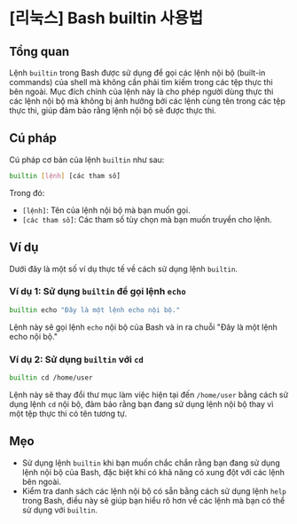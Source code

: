 # [리눅스] Bash builtin 사용법

## Tổng quan
Lệnh `builtin` trong Bash được sử dụng để gọi các lệnh nội bộ (built-in commands) của shell mà không cần phải tìm kiếm trong các tệp thực thi bên ngoài. Mục đích chính của lệnh này là cho phép người dùng thực thi các lệnh nội bộ mà không bị ảnh hưởng bởi các lệnh cùng tên trong các tệp thực thi, giúp đảm bảo rằng lệnh nội bộ sẽ được thực thi.

## Cú pháp
Cú pháp cơ bản của lệnh `builtin` như sau:

```bash
builtin [lệnh] [các tham số]
```

Trong đó:
- `[lệnh]`: Tên của lệnh nội bộ mà bạn muốn gọi.
- `[các tham số]`: Các tham số tùy chọn mà bạn muốn truyền cho lệnh.

## Ví dụ
Dưới đây là một số ví dụ thực tế về cách sử dụng lệnh `builtin`.

### Ví dụ 1: Sử dụng `builtin` để gọi lệnh `echo`
```bash
builtin echo "Đây là một lệnh echo nội bộ."
```
Lệnh này sẽ gọi lệnh `echo` nội bộ của Bash và in ra chuỗi "Đây là một lệnh echo nội bộ."

### Ví dụ 2: Sử dụng `builtin` với `cd`
```bash
builtin cd /home/user
```
Lệnh này sẽ thay đổi thư mục làm việc hiện tại đến `/home/user` bằng cách sử dụng lệnh `cd` nội bộ, đảm bảo rằng bạn đang sử dụng lệnh nội bộ thay vì một tệp thực thi có tên tương tự.

## Mẹo
- Sử dụng lệnh `builtin` khi bạn muốn chắc chắn rằng bạn đang sử dụng lệnh nội bộ của Bash, đặc biệt khi có khả năng có xung đột với các lệnh bên ngoài.
- Kiểm tra danh sách các lệnh nội bộ có sẵn bằng cách sử dụng lệnh `help` trong Bash, điều này sẽ giúp bạn hiểu rõ hơn về các lệnh mà bạn có thể sử dụng với `builtin`.